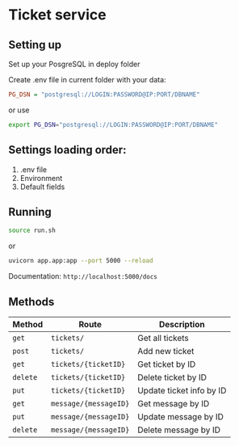 # Ticket service

## Setting up
Set up your PosgreSQL in deploy folder

Create .env file in current folder with your data:
```ini
PG_DSN = "postgresql://LOGIN:PASSWORD@IP:PORT/DBNAME"
```
or use
```bash
export PG_DSN="postgresql://LOGIN:PASSWORD@IP:PORT/DBNAME"
```

## Settings loading order:
1. .env file
2. Environment
3. Default fields

## Running
```bash
source run.sh
```
or
```bash
uvicorn app.app:app --port 5000 --reload
```

Documentation: `http://localhost:5000/docs`

## Methods
| Method | Route | Description |
| --- | --- | --- |
| `get` | `tickets/` | Get all tickets |
| `post` | `tickets/` | Add new ticket |
| `get` | `tickets/{ticketID}` | Get ticket by ID |
| `delete` | `tickets/{ticketID}` | Delete ticket by ID |
| `put` | `tickets/{ticketID}` | Update ticket info by ID |
| `get` | `message/{messageID}` | Get message by ID |
| `put` | `message/{messageID}` | Update message by ID |
| `delete` | `message/{messageID}` | Delete message by ID |